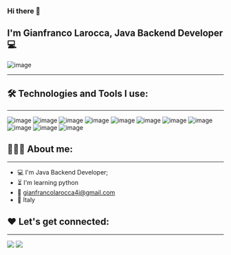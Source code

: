 ### Hi there 👋

## I'm Gianfranco Larocca, Java Backend Developer 💻

![image](https://github.com/Giancotsu/Giancotsu/blob/main/img/giphy.gif)

---

## 🛠️ Technologies and Tools I use:

---
![image](https://github.com/Giancotsu/Giancotsu/blob/main/img/spring_boot_ico.png "Spring Boot")
![image](https://github.com/Giancotsu/Giancotsu/blob/main/img/flutter_ico.png "Flutter")
![image](https://github.com/Giancotsu/Giancotsu/blob/main/img/hibernate_ico.png "Hibernate")
![image](https://github.com/Giancotsu/Giancotsu/blob/main/img/html_ico.png "HTML")
![image](https://github.com/Giancotsu/Giancotsu/blob/main/img/javascript_ico.png "Javascript")
![image](https://github.com/Giancotsu/Giancotsu/blob/main/img/java_ico.png "JAVA")
![image](https://github.com/Giancotsu/Giancotsu/blob/main/img/maven_ico.png "Maven")
![image](https://github.com/Giancotsu/Giancotsu/blob/main/img/mysql_ico.png "MYSQL")
![image](https://github.com/Giancotsu/Giancotsu/blob/main/img/postgres_ico.png "Postgres")
![image](https://github.com/Giancotsu/Giancotsu/blob/main/img/postman_ico.png "Postman")
![image](https://github.com/Giancotsu/Giancotsu/blob/main/img/postman_ico.png "Git/Github")

## 👨🏻‍💻 About me:

---

- 💻 I'm Java Backend Developer;
- ⏳ I'm learning python
- 📧 gianfrancolarocca4j@gmail.com
- 🏡 Italy

## ❤️ Let's get connected:

---

[<img src="https://github.com/Giancotsu/Giancotsu/blob/main/img/linkedin_ico.png">](https://www.linkedin.com/in/gianfranco-larocca-25a6841a2/)
<a href="mailto:gianfrancolarocca4j@gmail.com?"><img src="https://github.com/Giancotsu/Giancotsu/blob/main/img/gmail_ico.png"/></a>